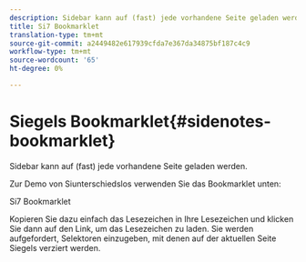 ```yaml
---
description: Sidebar kann auf (fast) jede vorhandene Seite geladen werden.
title: Si7 Bookmarklet
translation-type: tm+mt
source-git-commit: a2449482e617939cfda7e367da34875bf187c4c9
workflow-type: tm+mt
source-wordcount: '65'
ht-degree: 0%

---
```



# Siegels Bookmarklet{#sidenotes-bookmarklet}

Sidebar kann auf (fast) jede vorhandene Seite geladen werden.

Zur Demo von Siunterschiedslos verwenden Sie das Bookmarklet unten:

Si7 Bookmarklet

Kopieren Sie dazu einfach das Lesezeichen in Ihre Lesezeichen und klicken Sie dann auf den Link, um das Lesezeichen zu laden. Sie werden aufgefordert, Selektoren einzugeben, mit denen auf der aktuellen Seite Siegels verziert werden.
